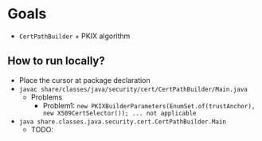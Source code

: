 # Goals
* `CertPathBuilder` + PKIX algorithm 

## How to run locally?
* Place the cursor at package declaration
* `javac share/classes/java/security/cert/CertPathBuilder/Main.java` 
  * Problems
    * Problem1: `new PKIXBuilderParameters(EnumSet.of(trustAnchor), new X509CertSelector()); ... not applicable`
* `java share.classes.java.security.cert.CertPathBuilder.Main`
  * TODO:
